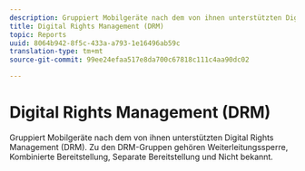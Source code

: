 ```yaml
---
description: Gruppiert Mobilgeräte nach dem von ihnen unterstützten Digital Rights Management (DRM). Zu den DRM-Gruppen gehören Weiterleitungssperre,  Kombinierte Bereitstellung,  Separate Bereitstellung und  Nicht bekannt.
title: Digital Rights Management (DRM)
topic: Reports
uuid: 8064b942-8f5c-433a-a793-1e16496ab59c
translation-type: tm+mt
source-git-commit: 99ee24efaa517e8da700c67818c111c4aa90dc02

---
```



# Digital Rights Management (DRM)

Gruppiert Mobilgeräte nach dem von ihnen unterstützten Digital Rights Management (DRM). Zu den DRM-Gruppen gehören Weiterleitungssperre,  Kombinierte Bereitstellung,  Separate Bereitstellung und  Nicht bekannt.

